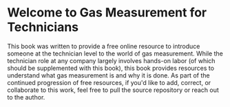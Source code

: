 # Welcome to Gas Measurement for Technicians

This book was written to provide a free online resource to introduce someone at the technician level to the world of gas measurement.  While the technician role at any company largely involves hands-on labor (of which should be supplemented with this book), this book provides resources to understand what gas measurement is and why it is done.  As part of the continued progression of free resources, if you'd like to add, correct, or collaborate to this work, feel free to pull the source repository or reach out to the author.

```{tableofcontents}
```